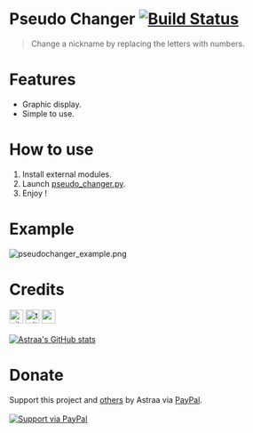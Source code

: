 # Pseudo Changer [![Build Status](https://img.shields.io/badge/covarage-100%25-succes)]()

> Change a nickname by replacing the letters with numbers.

# Features
 - Graphic display.
 - Simple to use.

# How to use
 1. Install external modules.
 2. Launch [pseudo_changer.py](pseudo_changer.py).
 3. Enjoy !

# Example
![pseudochanger_example.png](https://cdn.discordapp.com/attachments/778283706388709376/880752602483142656/unknown.png)

# Credits
[<img src='https://cdn.jsdelivr.net/npm/simple-icons@3.0.1/icons/github.svg' alt='github' height='25'>](https://github.com/AstraaDev)          [<img src='https://cdn.jsdelivr.net/npm/simple-icons@3.0.1/icons/twitter.svg' alt='twitter' height='25'>](https://twitter.com/AstraaDev)          [<img src='https://cdn.jsdelivr.net/npm/simple-icons@3.0.1/icons/icloud.svg' alt='website' height='25'>](http://astraadev.club)  
<br>
[![Astraa's GitHub stats](https://github-readme-stats.vercel.app/api?username=AstraaDev)](https://github.com/AstraaDev/github-readme-stats)

# Donate
Support this project and [others](https://github.com/AstraaDev) by Astraa via [PayPal](https://www.paypal.com/).
<br>
<br>
<a href="https://www.paypal.me/fmrhrt/">
  <img alt="Support via PayPal" src="https://cdn.rawgit.com/twolfson/paypal-github-button/1.0.0/dist/button.svg"/>
</a>
